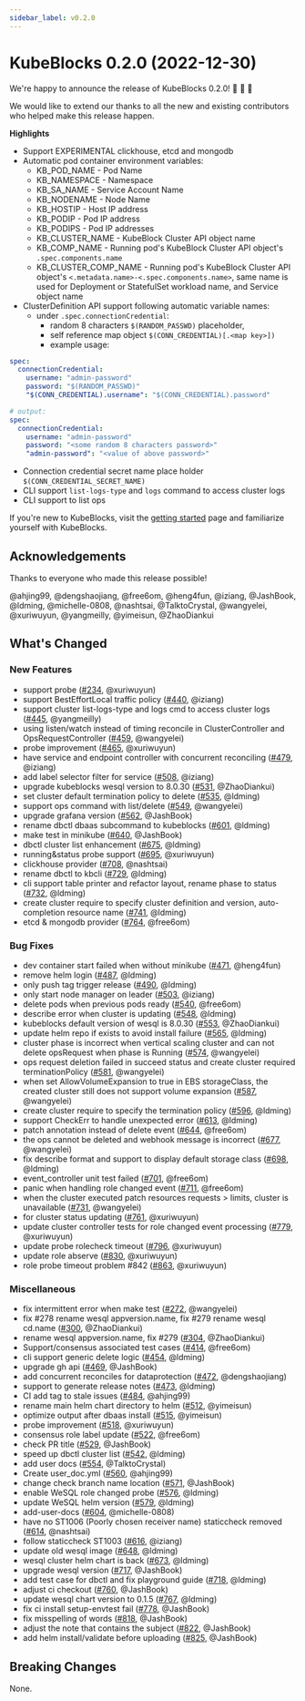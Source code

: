 ```yaml
---
sidebar_label: v0.2.0
---
```


# KubeBlocks 0.2.0 (2022-12-30)

We're happy to announce the release of KubeBlocks 0.2.0! 🚀 🎉 🎈

We would like to extend our thanks to all the new and existing contributors who helped make this release happen.

**Highlights**

* Support EXPERIMENTAL clickhouse, etcd and mongodb
* Automatic pod container environment variables:
  * KB_POD_NAME - Pod Name
  * KB_NAMESPACE - Namespace
  * KB_SA_NAME - Service Account Name
  * KB_NODENAME - Node Name
  * KB_HOSTIP - Host IP address
  * KB_PODIP -  Pod IP address
  * KB_PODIPS - Pod IP addresses
  * KB_CLUSTER_NAME - KubeBlock Cluster API object name
  * KB_COMP_NAME - Running pod's KubeBlock Cluster API object's `.spec.components.name`
  * KB_CLUSTER_COMP_NAME - Running pod's KubeBlock Cluster API object's `<.metadata.name>-<.spec.components.name>`, same name is used for Deployment or StatefulSet workload name, and Service object name
* ClusterDefinition API support following automatic variable names:
  * under `.spec.connectionCredential`:
    * random 8 characters `$(RANDOM_PASSWD)` placeholder, 
    * self reference map object `$(CONN_CREDENTIAL)[.<map key>])`
    * example usage:
  
```yaml
spec:
  connectionCredential:
    username: "admin-password" 
    password: "$(RANDOM_PASSWD)"
    "$(CONN_CREDENTIAL).username": "$(CONN_CREDENTIAL).password"

# output:
spec:
  connectionCredential:
    username: "admin-password" 
    password: "<some random 8 characters password>"
    "admin-password": "<value of above password>"
```

  * Connection credential secret name place holder `$(CONN_CREDENTIAL_SECRET_NAME)`
  * CLI support `list-logs-type` and `logs` command to access cluster logs
  * CLI support to list ops

If you're new to KubeBlocks, visit the [getting started](https://kubeblocks.io) page and
familiarize yourself with KubeBlocks.

## Acknowledgements

Thanks to everyone who made this release possible!

@ahjing99, @dengshaojiang, @free6om, @heng4fun, @iziang, @JashBook, @ldming, @michelle-0808, @nashtsai, @TalktoCrystal, @wangyelei, @xuriwuyun, @yangmeilly, @yimeisun, @ZhaoDiankui

## What's Changed

### New Features
-  support probe ([#234](https://github.com/apecloud/kubeblocks/pull/234), @xuriwuyun)
-  support BestEffortLocal traffic policy ([#440](https://github.com/apecloud/kubeblocks/pull/440), @iziang)
-  support cluster list-logs-type and logs cmd to access cluster logs ([#445](https://github.com/apecloud/kubeblocks/pull/445), @yangmeilly)
-  using listen/watch instead of timing reconcile in ClusterController and OpsRequestController ([#459](https://github.com/apecloud/kubeblocks/pull/459), @wangyelei)
-  probe improvement ([#465](https://github.com/apecloud/kubeblocks/pull/465), @xuriwuyun)
-  have service and endpoint controller with concurrent reconciling ([#479](https://github.com/apecloud/kubeblocks/pull/479), @iziang)
-  add label selector filter for service ([#508](https://github.com/apecloud/kubeblocks/pull/508), @iziang)
-  upgrade kubeblocks wesql version to 8.0.30 ([#531](https://github.com/apecloud/kubeblocks/pull/531), @ZhaoDiankui)
-  set cluster default termination policy to delete ([#535](https://github.com/apecloud/kubeblocks/pull/535), @ldming)
-  support ops command with list/delete  ([#549](https://github.com/apecloud/kubeblocks/pull/549), @wangyelei)
-  upgrade grafana version ([#562](https://github.com/apecloud/kubeblocks/pull/562), @JashBook)
-  rename dbctl dbaas subcommand to kubeblocks ([#601](https://github.com/apecloud/kubeblocks/pull/601), @ldming)
-  make test in minikube ([#640](https://github.com/apecloud/kubeblocks/pull/640), @JashBook)
-  dbctl cluster list enhancement ([#675](https://github.com/apecloud/kubeblocks/pull/675), @ldming)
-  running&status probe support ([#695](https://github.com/apecloud/kubeblocks/pull/695), @xuriwuyun)
-  clickhouse provider ([#708](https://github.com/apecloud/kubeblocks/pull/708), @nashtsai)
-  rename dbctl to kbcli ([#729](https://github.com/apecloud/kubeblocks/pull/729), @ldming)
-  cli support table printer and refactor layout, rename phase to status ([#732](https://github.com/apecloud/kubeblocks/pull/732), @ldming)
-  create cluster require to specify cluster definition and version, auto-completion resource name ([#741](https://github.com/apecloud/kubeblocks/pull/741), @ldming)
-  etcd & mongodb provider ([#764](https://github.com/apecloud/kubeblocks/pull/764), @free6om)

### Bug Fixes
-  dev container start failed when without minikube ([#471](https://github.com/apecloud/kubeblocks/pull/471), @heng4fun)
-  remove helm login ([#487](https://github.com/apecloud/kubeblocks/pull/487), @ldming)
-  only push tag trigger release ([#490](https://github.com/apecloud/kubeblocks/pull/490), @ldming)
-  only start node manager on leader ([#503](https://github.com/apecloud/kubeblocks/pull/503), @iziang)
-  delete pods when previous pods ready ([#540](https://github.com/apecloud/kubeblocks/pull/540), @free6om)
-  describe error when cluster is updating ([#548](https://github.com/apecloud/kubeblocks/pull/548), @ldming)
-  kubeblocks default version of wesql is 8.0.30 ([#553](https://github.com/apecloud/kubeblocks/pull/553), @ZhaoDiankui)
-  update helm repo if exists to avoid install failure ([#565](https://github.com/apecloud/kubeblocks/pull/565), @ldming)
-  cluster phase is incorrect when vertical scaling cluster and can not delete opsRequest when phase is Running ([#574](https://github.com/apecloud/kubeblocks/pull/574), @wangyelei)
-  ops request deletion failed in succeed status and create cluster required terminationPolicy ([#581](https://github.com/apecloud/kubeblocks/pull/581), @wangyelei)
-  when set AllowVolumeExpansion to true in EBS storageClass, the created cluster still does not support volume expansion ([#587](https://github.com/apecloud/kubeblocks/pull/587), @wangyelei)
-  create cluster require to specify the termination policy ([#596](https://github.com/apecloud/kubeblocks/pull/596), @ldming)
-  support CheckErr to handle unexpected error ([#613](https://github.com/apecloud/kubeblocks/pull/613), @ldming)
-  patch annotation instead of delete event ([#644](https://github.com/apecloud/kubeblocks/pull/644), @free6om)
-  the ops cannot be deleted  and webhook message is incorrect  ([#677](https://github.com/apecloud/kubeblocks/pull/677), @wangyelei)
-  fix describe format and support to display default storage class ([#698](https://github.com/apecloud/kubeblocks/pull/698), @ldming)
-  event_controller unit test failed ([#701](https://github.com/apecloud/kubeblocks/pull/701), @free6om)
-  panic when handling role changed event ([#711](https://github.com/apecloud/kubeblocks/pull/711), @free6om)
-  when the cluster executed patch resources requests > limits, cluster is unavailable ([#731](https://github.com/apecloud/kubeblocks/pull/731), @wangyelei)
-  for cluster status updating ([#761](https://github.com/apecloud/kubeblocks/pull/761), @xuriwuyun)
-  update cluster controller tests for role changed event processing ([#779](https://github.com/apecloud/kubeblocks/pull/779), @xuriwuyun)
-  update probe rolecheck timeout ([#796](https://github.com/apecloud/kubeblocks/pull/796), @xuriwuyun)
-  update role abserve ([#830](https://github.com/apecloud/kubeblocks/pull/830), @xuriwuyun)
-  role probe timeout problem #842 ([#863](https://github.com/apecloud/kubeblocks/pull/863), @xuriwuyun)

### Miscellaneous
-  fix intermittent error when make test ([#272](https://github.com/apecloud/kubeblocks/pull/272), @wangyelei)
-  fix #278 rename wesql appversion.name, fix #279 rename wesql cd.name ([#300](https://github.com/apecloud/kubeblocks/pull/300), @ZhaoDiankui)
-  rename wesql appversion.name, fix #279 ([#304](https://github.com/apecloud/kubeblocks/pull/304), @ZhaoDiankui)
-  Support/consensus associated test cases ([#414](https://github.com/apecloud/kubeblocks/pull/414), @free6om)
-  cli support generic delete logic ([#454](https://github.com/apecloud/kubeblocks/pull/454), @ldming)
-  upgrade gh api ([#469](https://github.com/apecloud/kubeblocks/pull/469), @JashBook)
-  add concurrent reconciles for dataprotection ([#472](https://github.com/apecloud/kubeblocks/pull/472), @dengshaojiang)
-  support to generate release notes ([#473](https://github.com/apecloud/kubeblocks/pull/473), @ldming)
-  CI add tag to stale issues ([#484](https://github.com/apecloud/kubeblocks/pull/484), @ahjing99)
-  rename main helm chart directory to helm ([#512](https://github.com/apecloud/kubeblocks/pull/512), @yimeisun)
-  optimize output after dbaas install ([#515](https://github.com/apecloud/kubeblocks/pull/515), @yimeisun)
-  probe improvement ([#518](https://github.com/apecloud/kubeblocks/pull/518), @xuriwuyun)
-  consensus role label update ([#522](https://github.com/apecloud/kubeblocks/pull/522), @free6om)
-  check PR title ([#529](https://github.com/apecloud/kubeblocks/pull/529), @JashBook)
-  speed up dbctl cluster list ([#542](https://github.com/apecloud/kubeblocks/pull/542), @ldming)
-  add user docs ([#554](https://github.com/apecloud/kubeblocks/pull/554), @TalktoCrystal)
-  Create user_doc.yml ([#560](https://github.com/apecloud/kubeblocks/pull/560), @ahjing99)
-  change check branch name location ([#571](https://github.com/apecloud/kubeblocks/pull/571), @JashBook)
-  enable WeSQL role changed probe ([#576](https://github.com/apecloud/kubeblocks/pull/576), @ldming)
-  update WeSQL helm version ([#579](https://github.com/apecloud/kubeblocks/pull/579), @ldming)
-  add-user-docs ([#604](https://github.com/apecloud/kubeblocks/pull/604), @michelle-0808)
-  have no ST1006 (Poorly chosen receiver name) staticcheck removed ([#614](https://github.com/apecloud/kubeblocks/pull/614), @nashtsai)
-  follow staticcheck ST1003 ([#616](https://github.com/apecloud/kubeblocks/pull/616), @iziang)
-  update old wesql image ([#648](https://github.com/apecloud/kubeblocks/pull/648), @ldming)
-  wesql cluster helm chart is back ([#673](https://github.com/apecloud/kubeblocks/pull/673), @ldming)
-  upgrade wesql version ([#717](https://github.com/apecloud/kubeblocks/pull/717), @JashBook)
-  add test case for dbctl and fix playground guide ([#718](https://github.com/apecloud/kubeblocks/pull/718), @ldming)
-  adjust ci checkout ([#760](https://github.com/apecloud/kubeblocks/pull/760), @JashBook)
-  update wesql chart version to 0.1.5 ([#767](https://github.com/apecloud/kubeblocks/pull/767), @ldming)
-  fix ci install setup-envtest fail ([#778](https://github.com/apecloud/kubeblocks/pull/778), @JashBook)
-  fix misspelling of words ([#818](https://github.com/apecloud/kubeblocks/pull/818), @JashBook)
-  adjust the note that contains the subject ([#822](https://github.com/apecloud/kubeblocks/pull/822), @JashBook)
-  add helm install/validate before uploading ([#825](https://github.com/apecloud/kubeblocks/pull/825), @JashBook)

## Breaking Changes

None.
